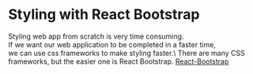 # Styling with React Bootstrap

Styling web app from scratch is very time consuming.\
If we want our web application to be completed in a faster time,\
we can use css frameworks to make styling faster.\ There are many CSS frameworks, but the easier one is React Bootstrap. [React-Bootstrap](https://react-bootstrap.github.io/)
